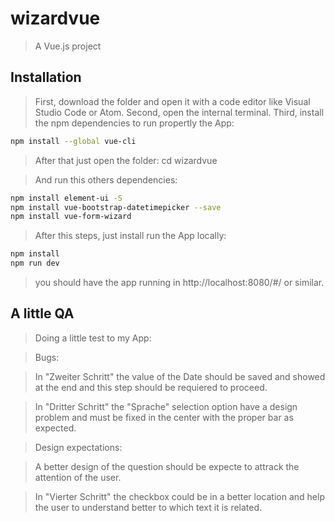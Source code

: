 # wizardvue

> A Vue.js project

## Installation

> First, download the folder and open it with a code editor like Visual Studio Code or Atom.
> Second, open the internal terminal.
>Third, install the npm dependencies to run propertly the App:
 
 ``` bash
npm install --global vue-cli
```
>After that just open the folder: cd wizardvue

> And run this others dependencies:

 ``` bash
npm install element-ui -S
npm install vue-bootstrap-datetimepicker --save
npm install vue-form-wizard
```

>After this steps, just install run the App locally:

 ``` bash
npm install
npm run dev
```

> you should have the app running in http://localhost:8080/#/ or similar.

## A little QA

>Doing a little test to my App:

>Bugs:

>In "Zweiter Schritt" the value of the Date should be saved and showed at the end and this step should be requiered to proceed.

> In "Dritter Schritt" the "Sprache" selection option have a design problem and must be fixed in the center with the proper bar as expected.


>Design expectations:

>A better design of the question should be expecte to attrack the attention of the user.

>In "Vierter Schritt" the checkbox could be in a better location and help the user to understand better to which text it is related.

